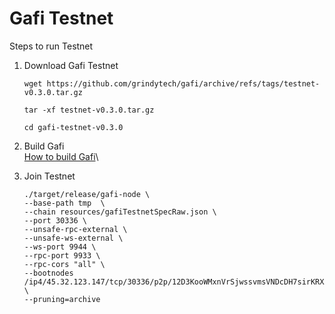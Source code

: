 # Gafi Testnet

Steps to run Testnet



1.  Download Gafi Testnet

    ```
    wget https://github.com/grindytech/gafi/archive/refs/tags/testnet-v0.3.0.tar.gz

    tar -xf testnet-v0.3.0.tar.gz

    cd gafi-testnet-v0.3.0
    ```
2. Build Gafi\
   [How to build Gafi](https://wiki.gafi.network/developer/how-to-run-gafi-node)\

3.  Join Testnet

    ```
    ./target/release/gafi-node \
    --base-path tmp  \
    --chain resources/gafiTestnetSpecRaw.json \
    --port 30336 \
    --unsafe-rpc-external \
    --unsafe-ws-external \
    --ws-port 9944 \
    --rpc-port 9933 \
    --rpc-cors "all" \
    --bootnodes /ip4/45.32.123.147/tcp/30336/p2p/12D3KooWMxnVrSjwssvmsVNDcDH7sirKRXXJPbuSYL2ie4Jc8x4K \
    --pruning=archive
    ```
